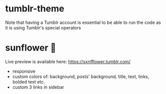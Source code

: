 # tumblr-theme


Note that having a Tumblr account is essential to be able to run the code as it is using Tumblr's special operators


sunflower 🌻
===================

Live preview is available here: https://sxnfflower.tumblr.com/

<ul>
<li>responsive</li>
<li>custom colors of: background, posts' background, title, text, links, bolded text etc. </li>
<li>custom 3 links in sidebar </li>
</ul>


